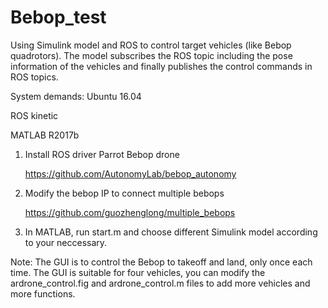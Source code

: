 # Bebop_test
Using Simulink model and ROS to control target vehicles (like Bebop quadrotors). The model subscribes the ROS topic including the pose information of the vehicles and finally publishes the control commands in ROS topics. 

System demands:
  Ubuntu 16.04
  
  ROS kinetic
 
  MATLAB R2017b
  
1. Install ROS driver  Parrot Bebop drone 
   
   https://github.com/AutonomyLab/bebop_autonomy
   
2. Modify the bebop IP to connect multiple bebops

   https://github.com/guozhenglong/multiple_bebops

3. In MATLAB, run start.m and choose different Simulink model according to your neccessary.

Note: The GUI is to control the Bebop to takeoff and land, only once each time. The GUI is suitable for four vehicles, you can modify the ardrone_control.fig and ardrone_control.m files to add more vehicles and more functions.

